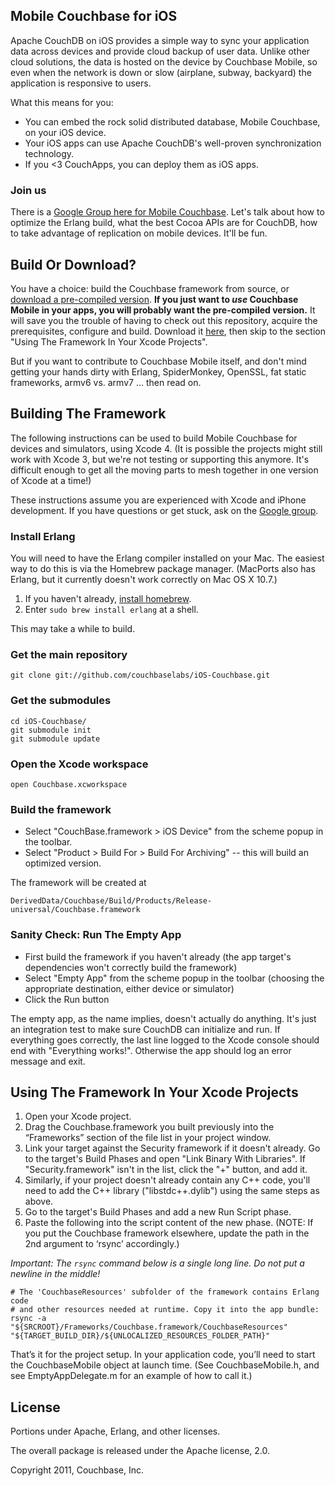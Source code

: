 ## Mobile Couchbase for iOS

Apache CouchDB on iOS provides a simple way to sync your application data across devices and provide cloud backup of user data. Unlike other cloud solutions, the data is hosted on the device by Couchbase Mobile, so even when the network is down or slow (airplane, subway, backyard) the application is responsive to users.

What this means for you:

* You can embed the rock solid distributed database, Mobile Couchbase, on your iOS device.
* Your iOS apps can use Apache CouchDB's well-proven synchronization technology.
* If you <3 CouchApps, you can deploy them as iOS apps.

### Join us

There is a [Google Group here for Mobile Couchbase][2]. Let's talk about how to optimize the Erlang build, what the best Cocoa APIs are for CouchDB, how to take advantage of replication on mobile devices. It'll be fun.

## Build Or Download?

You have a choice: build the Couchbase framework from source, or [download a pre-compiled version][1]. **If you just want to _use_ Couchbase Mobile in your apps, you will probably want the pre-compiled version.** It will save you the trouble of having to check out this repository, acquire the prerequisites, configure and build. Download it [here][1], then skip to the section "Using The Framework In Your Xcode Projects".

But if you want to contribute to Couchbase Mobile itself, and don't mind getting your hands dirty with Erlang, SpiderMonkey, OpenSSL, fat static frameworks, armv6 vs. armv7 ... then read on.

## Building The Framework

The following instructions can be used to build Mobile Couchbase for devices and simulators, using Xcode 4. (It is possible the projects might still work with Xcode 3, but we're not testing or supporting this anymore. It's difficult enough to get all the moving parts to mesh together in one version of Xcode at a time!)

These instructions assume you are experienced with Xcode and iPhone development. If you have questions or get stuck, ask on the [Google group][2].

### Install Erlang

You will need to have the Erlang compiler installed on your Mac. The easiest way to do this is via the Homebrew package manager. (MacPorts also has Erlang, but it currently doesn't work correctly on Mac OS X 10.7.)

1. If you haven't already, [install homebrew][3].
2. Enter `sudo brew install erlang` at a shell.

This may take a while to build.

### Get the main repository

    git clone git://github.com/couchbaselabs/iOS-Couchbase.git

### Get the submodules

    cd iOS-Couchbase/
    git submodule init
    git submodule update

### Open the Xcode workspace

    open Couchbase.xcworkspace

### Build the framework

* Select "CouchBase.framework > iOS Device" from the scheme popup in the toolbar.
* Select "Product > Build For > Build For Archiving" -- this will build an optimized version.

The framework will be created at

    DerivedData/Couchbase/Build/Products/Release-universal/Couchbase.framework

### Sanity Check: Run The Empty App

* First build the framework if you haven't already (the app target's dependencies won't correctly build the framework)
* Select "Empty App" from the scheme popup in the toolbar (choosing the appropriate destination, either device or simulator)
* Click the Run button

The empty app, as the name implies, doesn't actually do anything. It's just an integration test to make sure CouchDB can initialize and run. If everything goes correctly, the last line logged to the Xcode console should end with "Everything works!". Otherwise the app should log an error message and exit.

## Using The Framework In Your Xcode Projects

1. Open your Xcode project.
2. Drag the Couchbase.framework you built previously into the “Frameworks” section of the file list in your project window.
3. Link your target against the Security framework if it doesn't already. Go to the target's Build Phases and open "Link Binary With Libraries". If "Security.framework" isn't in the list, click the "+" button, and add it.
4. Similarly, if your project doesn't already contain any C++ code, you'll need to add the C++ library ("libstdc++.dylib") using the same steps as above.
5. Go to the target's Build Phases and add a new Run Script phase.
6. Paste the following into the script content of the new phase. (NOTE: If you put the Couchbase framework elsewhere, update the path in the 2nd argument to ‘rsync’ accordingly.)

_Important: The `rsync` command below is a single long line. Do not put a newline in the middle!_

    # The 'CouchbaseResources' subfolder of the framework contains Erlang code
    # and other resources needed at runtime. Copy it into the app bundle:
    rsync -a "${SRCROOT}/Frameworks/Couchbase.framework/CouchbaseResources" "${TARGET_BUILD_DIR}/${UNLOCALIZED_RESOURCES_FOLDER_PATH}"

That’s it for the project setup. In your application code, you’ll need to start the CouchbaseMobile object at launch time. (See CouchbaseMobile.h, and see EmptyAppDelegate.m for an example of how to call it.)


## License

Portions under Apache, Erlang, and other licenses.

The overall package is released under the Apache license, 2.0.

Copyright 2011, Couchbase, Inc.

[1]: https://github.com/downloads/couchbaselabs/iOS-Couchbase/iOS-Couchbase.zip
[2]: https://groups.google.com/group/mobile-couchbase
[3]: https://github.com/mxcl/homebrew
